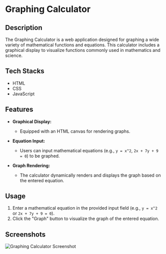 # Graphing Calculator
## Description

The Graphing Calculator is a web application designed for graphing a wide variety of mathematical functions and equations. This calculator includes a graphical display to visualize functions commonly used in mathematics and science.

## Tech Stacks

- HTML
- CSS
- JavaScript

## Features

- **Graphical Display:**

  - Equipped with an HTML canvas for rendering graphs.

- **Equation Input:**

  - Users can input mathematical equations (e.g., `y = x^2`, `2x + 7y + 9 = 0`) to be graphed.

- **Graph Rendering:**
  - The calculator dynamically renders and displays the graph based on the entered equation.

## Usage

1. Enter a mathematical equation in the provided input field (e.g., `y = x^2` or `2x + 7y + 9 = 0`).
2. Click the "Graph" button to visualize the graph of the entered equation.

## Screenshots

![Graphing Calculator Screenshot](https://github.com/Rakesh9100/CalcDiverse/assets/73993775/61d5ff9c-a463-4416-b398-b772a114d2ef)
